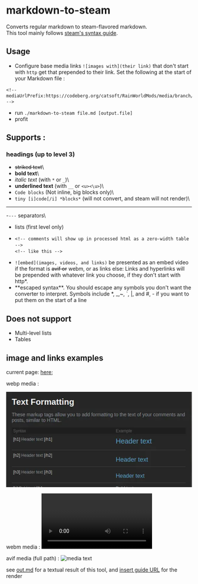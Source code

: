 <!-- mediaUrlPrefix:https://codeberg.org/catsoft/markdown-to-steam/media/branch/main/ -->
# markdown-to-steam

Converts regular markdown to steam-flavored markdown.\
This tool mainly follows [steam's syntax guide](https://steamcommunity.com/comment/Recommendation/formattinghelp).

## Usage

- Configure base media links
    `![images with](their link)` that don't start with `http` get that prepended to their link. Set the following at the start of your Markdown file :
```
<!-- mediaUrlPrefix:https://codeberg.org/catsoft/RainWorldMods/media/branch/main/BackgroundPreview/ -->
```
- run `./markdown-to-steam file.md [output.file]` 
- profit

## Supports : 

### headings (up to level 3)

- ~~striked text~~\
- **bold text**\
- *italic text* (with  `*` or `_`)\
- __underlined text__ (with `__`  or `<u><\u>`)\
- ```Code blocks``` (Not inline, big blocks only)\
- ``tiny [i]code[/i] *blocks*``  (will not convert, and steam will not render)\

----
-`---` separators\
- lists (first level only)

- `<!-- comments will show up in processed html as a zero-width table -->`\
`<!-- like this -->`
<!-- hidden -->
- `![embed](images, videos, and links)` be presented as an embed video if the format is ~~avif or~~ webm, or as links else: 
    Links and hyperlinks will be prepended with whatever link you choose, if they don't start with http\*. 
- \*\*escaped syntax\*\*. You should escape any symbols you don't want the converter to interpret. Symbols include \*, \_,\~, \`, \|, and \#, \- if you want to put them on the start of a line 
    

## Does not support
- Multi-level lists
- Tables


## image and links examples

current page: [here](./README.md);

webp media :

![media text](./output.webp)


webm media :
![media text](./output.webm)


avif media (full path) :
![media text](https://codeberg.org/catsoft/markdown-to-steam/media/branch/main/output.avif)


see [out.md](./out.md) for a textual result of this tool, and [insert guide URL](here) for the render

